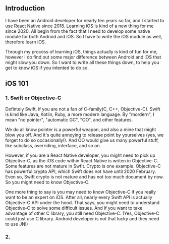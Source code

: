 
## Introduction
I have been an Android developer for nearly ten years so far, and I started to use React Native since 2018. Learning iOS is kind of a new thing for me since 2020. All begin from the fact that I need to develop some native module for both Android and iOS. So I have to write the iOS module as well, therefore learn iOS.

Through my process of learning iOS, things actually is kind of fun for me, however I do find out some major difference between Android and iOS that might slow you down. So I want to write all these things down, to help you get to know iOS if you intented to do so.


## iOS 101
### 1. Swift or Objective-C
Defintely Swift, if you are not a fan of C-family(C, C++, Objective-C). Swift is kind like Java, Kotlin, Ruby, a more modern language. By "mordern", I mean "no pointer", "automatic GC", "OO", and other features. 

We do all know pointer is a powerful weapon, and also a mine that might blow you off. And it's quite annoying to release point by yourselves (yes, we forget to do so occasionally!). And OO would give us many powerful stuff, like subclass, overriding, interface, and so on. 

However, if you are a React Native developer, you might need to pick up Objective-C, as the iOS code within React Native is writen in Objective-C. Some features are not mature in Swfit. Crypto is one example. Objective-C has powerful crypto API, which Swift does not have until 2020 February. Even so, Swift crypto is not mature and has not too much document by now. So you might need to know Objective-C.

One more thing to say is you may need to know Objective-C if you really want to be an expert on iOS. After all, nearly every Swift API is actually Objective-C API under the hood. That says, you might need to understand Objective-C to solve some difficult issues. And if you want to take advantage of other C library, you still need Objective-C. (Yes, Objective-C could just use C library. Android developer is not that lucky and they need to use JNI)

### 2. 


